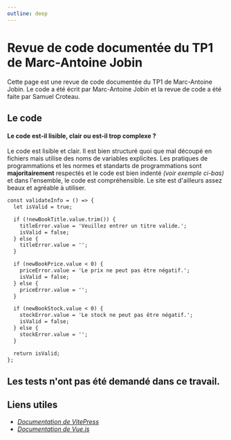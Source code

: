 ```yaml
---
outline: deep
---
```


# Revue de code documentée du TP1 de Marc-Antoine Jobin

Cette page est une revue de code documentée du TP1 de Marc-Antoine Jobin. Le code a été écrit par Marc-Antoine Jobin et la revue de code a été faite par Samuel Croteau.

## Le code

#### Le code est-il lisible, clair ou est-il trop complexe ?

Le code est lisible et clair. Il est bien structuré quoi que mal découpé en fichiers mais utilise des noms de variables explicites. Les pratiques de programmations et les normes et standarts de programmations sont **majoritairement** respectés et le code est bien indenté *(voir exemple ci-bas)* et dans l'ensemble, le code est compréhensible. Le site est d'ailleurs assez beaux et agréable à utiliser.

```md
const validateInfo = () => {
  let isValid = true;

  if (!newBookTitle.value.trim()) {
    titleError.value = 'Veuillez entrer un titre valide.';
    isValid = false;
  } else {
    titleError.value = '';
  }

  if (newBookPrice.value < 0) {
    priceError.value = 'Le prix ne peut pas être négatif.';
    isValid = false;
  } else {
    priceError.value = '';
  }

  if (newBookStock.value < 0) {
    stockError.value = 'Le stock ne peut pas être négatif.';
    isValid = false;
  } else {
    stockError.value = '';
  }

  return isValid;
};
```

## Les tests n'ont pas été demandé dans ce travail.

## Liens utiles

- *[Documentation de VitePress](https://vitepress.dev/)* 
- *[Documentation de Vue.js](https://vuejs.org/)*

